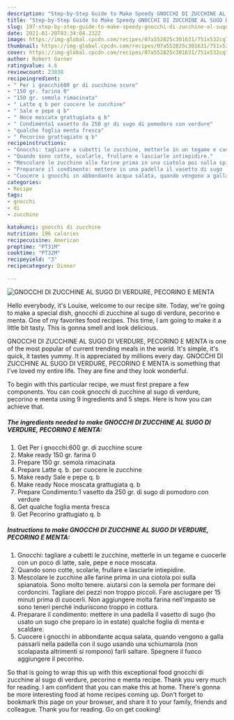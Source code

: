 ```yaml
---
description: "Step-by-Step Guide to Make Speedy GNOCCHI DI ZUCCHINE AL SUGO DI VERDURE, PECORINO E MENTA"
title: "Step-by-Step Guide to Make Speedy GNOCCHI DI ZUCCHINE AL SUGO DI VERDURE, PECORINO E MENTA"
slug: 197-step-by-step-guide-to-make-speedy-gnocchi-di-zucchine-al-sugo-di-verdure-pecorino-e-menta
date: 2021-01-20T03:34:04.232Z
image: https://img-global.cpcdn.com/recipes/07a552825c301631/751x532cq70/gnocchi-di-zucchine-al-sugo-di-verdure-pecorino-e-menta-recipe-main-photo.jpg
thumbnail: https://img-global.cpcdn.com/recipes/07a552825c301631/751x532cq70/gnocchi-di-zucchine-al-sugo-di-verdure-pecorino-e-menta-recipe-main-photo.jpg
cover: https://img-global.cpcdn.com/recipes/07a552825c301631/751x532cq70/gnocchi-di-zucchine-al-sugo-di-verdure-pecorino-e-menta-recipe-main-photo.jpg
author: Robert Garner
ratingvalue: 4.6
reviewcount: 23838
recipeingredient:
- " Per i gnocchi600 gr di zucchine scure"
- "150 gr. farina 0"
- "150 gr. semola rimacinata"
- " Latte q b per cuocere le zucchine"
- " Sale e pepe q b"
- " Noce moscata grattugiata q b"
- " Condimento1 vasetto da 250 gr di sugo di pomodoro con verdure"
- "qualche foglia menta fresca"
- " Pecorino grattugiato q b"
recipeinstructions:
- "Gnocchi: tagliare a cubetti le zucchine, metterle in un tegame e cuocerle con un poco di latte, sale, pepe e noce moscata."
- "Quando sono cotte, scolarle, frullare e lasciarle intiepidire."
- "Mescolare le zucchine alle farine prima in una ciotola poi sulla spianatoia. Sono molto tenere. aiutarsi con la semola per formare dei cordoncini. Tagliare dei pezzi non troppo piccoli. Fare asciugare per 15 minuti prima di cuocerli. Non aggiungere molta farina nell&#39;impasto se sono teneri perché induriscono troppo in cottura."
- "Preparare il condimento: mettere in una padella il vasetto di sugo (ho usato un sugo che preparo io in estate) qualche foglia di menta e scaldare."
- "Cuocere i gnocchi in abbondante acqua salata, quando vengono a galla passarli nella padella con il sugo usando una schiumarola (non scolapasta altrimenti si rompono) farli saltare. Spegnere il fuoco aggiungere il pecorino."
categories:
- Recipe
tags:
- gnocchi
- di
- zucchine

katakunci: gnocchi di zucchine 
nutrition: 196 calories
recipecuisine: American
preptime: "PT31M"
cooktime: "PT32M"
recipeyield: "3"
recipecategory: Dinner

---
```



![GNOCCHI DI ZUCCHINE AL SUGO DI VERDURE, PECORINO E MENTA](https://img-global.cpcdn.com/recipes/07a552825c301631/751x532cq70/gnocchi-di-zucchine-al-sugo-di-verdure-pecorino-e-menta-recipe-main-photo.jpg)

Hello everybody, it's Louise, welcome to our recipe site. Today, we're going to make a special dish, gnocchi di zucchine al sugo di verdure, pecorino e menta. One of my favorites food recipes. This time, I am going to make it a little bit tasty. This is gonna smell and look delicious.

GNOCCHI DI ZUCCHINE AL SUGO DI VERDURE, PECORINO E MENTA is one of the most popular of current trending meals in the world. It's simple, it's quick, it tastes yummy. It is appreciated by millions every day. GNOCCHI DI ZUCCHINE AL SUGO DI VERDURE, PECORINO E MENTA is something that I've loved my entire life. They are fine and they look wonderful.




To begin with this particular recipe, we must first prepare a few components. You can cook gnocchi di zucchine al sugo di verdure, pecorino e menta using 9 ingredients and 5 steps. Here is how you can achieve that.

<!--inarticleads1-->

##### The ingredients needed to make GNOCCHI DI ZUCCHINE AL SUGO DI VERDURE, PECORINO E MENTA:

1. Get  Per i gnocchi:600 gr. di zucchine scure
1. Make ready 150 gr. farina 0
1. Prepare 150 gr. semola rimacinata
1. Prepare  Latte q. b. per cuocere le zucchine
1. Make ready  Sale e pepe q. b
1. Make ready  Noce moscata grattugiata q. b
1. Prepare  Condimento:1 vasetto da 250 gr. di sugo di pomodoro con verdure
1. Get qualche foglia menta fresca
1. Get  Pecorino grattugiato q. b




<!--inarticleads2-->

##### Instructions to make GNOCCHI DI ZUCCHINE AL SUGO DI VERDURE, PECORINO E MENTA:

1. Gnocchi: tagliare a cubetti le zucchine, metterle in un tegame e cuocerle con un poco di latte, sale, pepe e noce moscata.
1. Quando sono cotte, scolarle, frullare e lasciarle intiepidire.
1. Mescolare le zucchine alle farine prima in una ciotola poi sulla spianatoia. Sono molto tenere. aiutarsi con la semola per formare dei cordoncini. Tagliare dei pezzi non troppo piccoli. Fare asciugare per 15 minuti prima di cuocerli. Non aggiungere molta farina nell&#39;impasto se sono teneri perché induriscono troppo in cottura.
1. Preparare il condimento: mettere in una padella il vasetto di sugo (ho usato un sugo che preparo io in estate) qualche foglia di menta e scaldare.
1. Cuocere i gnocchi in abbondante acqua salata, quando vengono a galla passarli nella padella con il sugo usando una schiumarola (non scolapasta altrimenti si rompono) farli saltare. Spegnere il fuoco aggiungere il pecorino.




So that is going to wrap this up with this exceptional food gnocchi di zucchine al sugo di verdure, pecorino e menta recipe. Thank you very much for reading. I am confident that you can make this at home. There's gonna be more interesting food at home recipes coming up. Don't forget to bookmark this page on your browser, and share it to your family, friends and colleague. Thank you for reading. Go on get cooking!

